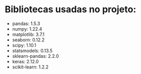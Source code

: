 # Bibliotecas usadas no projeto:

* pandas: 1.5.3
* numpy: 1.22.4
* matplotlib: 3.7.1
* seaborn: 0.12.2
* scipy: 1.10.1
* statsmodels: 0.13.5
* sklearn-pandas: 2.2.0
* keras: 2.12.0
* scikit-learn: 1.2.2
